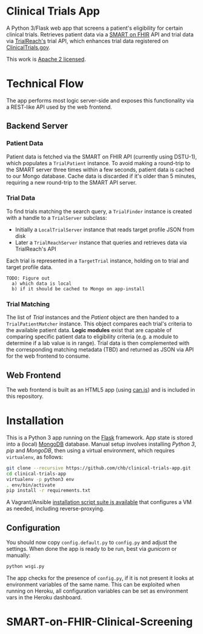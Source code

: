 Clinical Trials App
===================

A Python 3/Flask web app that screens a patient's eligibility for certain clinical trials.
Retrieves patient data via a [SMART on FHIR][smart] API and trial data via [TrialReach's][trialreachapi] trial API, which enhances trial data registered on [ClinicalTrials.gov][ctg].

This work is [Apache 2 licensed](./LICENSE.txt).

[trialreachapi]: http://developer.trialreach.com
[ctg]: http://www.clinicaltrials.gov
[smart]: http://smartplatforms.org


Technical Flow
==============

The app performs most logic server-side and exposes this functionality via a REST-like API used by the web frontend.


Backend Server
--------------

### Patient Data

Patient data is fetched via the SMART on FHIR API (currently using DSTU-1), which populates a `TrialPatient` instance.
To avoid making a round-trip to the SMART server three times within a few seconds, patient data is cached to our Mongo database.
Cache data is discarded if it's older than 5 minutes, requiring a new round-trip to the SMART API server.

### Trial Data

To find trials matching the search query, a `TrialFinder` instance is created with a handle to a `TrialServer` subclass:

- Initially a `LocalTrialServer` instance that reads target profile JSON from disk
- Later a `TrialReachServer` instance that queries and retrieves data via TrialReach's API

Each trial is represented in a `TargetTrial` instance, holding on to trial and target profile data.

    TODO: Figure out
      a) which data is local
      b) if it should be cached to Mongo on app-install

### Trial Matching

The list of _Trial_ instances and the _Patient_ object are then handed to a `TrialPatientMatcher` instance.
This object compares each trial's criteria to the available patient data.
**Logic modules** exist that are capable of comparing specific patient data to eligibility criteria (e.g. a module to determine if a lab value is in range).
Trial data is then complemented with the corresponding matching metadata (TBD) and returned as JSON via API for the web frontend to consume.


Web Frontend
------------

The web frontend is built as an HTML5 app (using [can.js][canjs]) and is included in this repository.

[canjs]: http://canjs.com/


Installation
============

This is a Python 3 app running on the [Flask][] framework.
App state is stored into a (local) [MongoDB][] database.
Manual setup involves installing _Python 3_, _pip_ and _MongoDB_, then using a virtual environment, which requires `virtualenv`, as follows:

```bash
git clone --recursive https://github.com/chb/clinical-trials-app.git
cd clinical-trials-app
virtualenv -p python3 env
. env/bin/activate
pip install -r requirements.txt
```

A Vagrant/Ansible [installation script suite is available][app-install] that configures a VM as needed, including reverse-proxying.

[app-install]: https://github.com/chb/clinical-trials-app-installer

Configuration
-------------

You should now copy `config.default.py` to `config.py` and adjust the settings.
When done the app is ready to be run, best via _gunicorn_ or manually:

```bash
python wsgi.py
```

The app checks for the presence of `config.py`, if it is not present it looks at environment variables of the same name.
This can be exploited when running on Heroku, all configuration variables can be set as environment vars in the Heroku dashboard.


[flask]: http://flask.pocoo.org
[mongodb]: http://www.mongodb.org
# SMART-on-FHIR-Clinical-Screening
